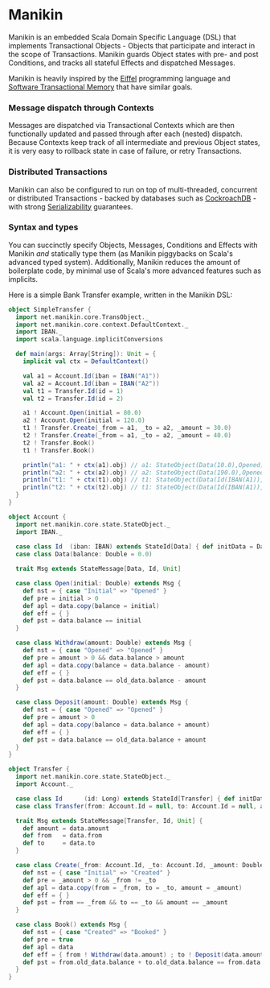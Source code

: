 # Manikin
Manikin is an embedded Scala Domain Specific Language (DSL) that implements Transactional Objects - Objects that participate and interact in the scope of Transactions.
Manikin guards Object states with pre- and post Conditions, and tracks all stateful Effects and dispatched Messages.

Manikin is heavily inspired by the [Eiffel](https://www.eiffel.com) programming language and [Software Transactional Memory](https://en.wikipedia.org/wiki/Software_transactional_memory) that have similar goals.

### Message dispatch through Contexts
Messages are dispatched via Transactional Contexts which are then functionally updated and passed through after each (nested) dispatch.
Because Contexts keep track of all intermediate and previous Object states, it is very easy to rollback state in case of failure, or retry Transactions.

### Distributed Transactions
Manikin can also be configured to run on top of multi-threaded, concurrent or distributed Transactions - backed by databases such as [CockroachDB](https://www.cockroachlabs.com) - with strong [Serializability](https://en.wikipedia.org/wiki/Serializability) guarantees.  
                                                           
### Syntax and types
You can succinctly specify Objects, Messages, Conditions and Effects with Manikin *and* statically type them (as Manikin piggybacks on Scala's advanced typed system). 
Additionally, Manikin reduces the amount of boilerplate code, by minimal use of Scala's more advanced features such as implicits. 

Here is a simple Bank Transfer example, written in the Manikin DSL:
```scala
object SimpleTransfer {
  import net.manikin.core.TransObject._
  import net.manikin.core.context.DefaultContext._
  import IBAN._
  import scala.language.implicitConversions

  def main(args: Array[String]): Unit = {
    implicit val ctx = DefaultContext()

    val a1 = Account.Id(iban = IBAN("A1"))
    val a2 = Account.Id(iban = IBAN("A2"))
    val t1 = Transfer.Id(id = 1)
    val t2 = Transfer.Id(id = 2)

    a1 ! Account.Open(initial = 80.0)
    a2 ! Account.Open(initial = 120.0)
    t1 ! Transfer.Create(_from = a1, _to = a2, _amount = 30.0)
    t2 ! Transfer.Create(_from = a1, _to = a2, _amount = 40.0)
    t2 ! Transfer.Book()
    t1 ! Transfer.Book()

    println("a1: " + ctx(a1).obj) // a1: StateObject(Data(10.0),Opened)
    println("a2: " + ctx(a2).obj) // a2: StateObject(Data(190.0),Opened)
    println("t1: " + ctx(t1).obj) // t1: StateObject(Data(Id(IBAN(A1)),Id(IBAN(A2)),30.0),Booked)
    println("t2: " + ctx(t2).obj) // t1: StateObject(Data(Id(IBAN(A1)),Id(IBAN(A2)),40.0),Booked)
  }
}
```
```scala
object Account {
  import net.manikin.core.state.StateObject._
  import IBAN._
  
  case class Id  (iban: IBAN) extends StateId[Data] { def initData = Data() }
  case class Data(balance: Double = 0.0)

  trait Msg extends StateMessage[Data, Id, Unit]

  case class Open(initial: Double) extends Msg {
    def nst = { case "Initial" => "Opened" }
    def pre = initial > 0
    def apl = data.copy(balance = initial)
    def eff = { }
    def pst = data.balance == initial
  }

  case class Withdraw(amount: Double) extends Msg {
    def nst = { case "Opened" => "Opened" }
    def pre = amount > 0 && data.balance > amount
    def apl = data.copy(balance = data.balance - amount)
    def eff = { }
    def pst = data.balance == old_data.balance - amount
  }

  case class Deposit(amount: Double) extends Msg {
    def nst = { case "Opened" => "Opened" }
    def pre = amount > 0
    def apl = data.copy(balance = data.balance + amount)
    def eff = { }
    def pst = data.balance == old_data.balance + amount
  }
}
```
```scala
object Transfer {
  import net.manikin.core.state.StateObject._
  import Account._

  case class Id      (id: Long) extends StateId[Transfer] { def initData = Transfer() }
  case class Transfer(from: Account.Id = null, to: Account.Id = null, amount: Double = 0.0)

  trait Msg extends StateMessage[Transfer, Id, Unit] {
    def amount = data.amount
    def from   = data.from
    def to     = data.to
  }

  case class Create(_from: Account.Id, _to: Account.Id, _amount: Double) extends Msg {
    def nst = { case "Initial" => "Created" }
    def pre = _amount > 0 && _from != _to
    def apl = data.copy(from = _from, to = _to, amount = _amount)
    def eff = { }
    def pst = from == _from && to == _to && amount == _amount
  }

  case class Book() extends Msg {
    def nst = { case "Created" => "Booked" }
    def pre = true
    def apl = data
    def eff = { from ! Withdraw(data.amount) ; to ! Deposit(data.amount) }
    def pst = from.old_data.balance + to.old_data.balance == from.data.balance + to.data.balance
  }
}
```
